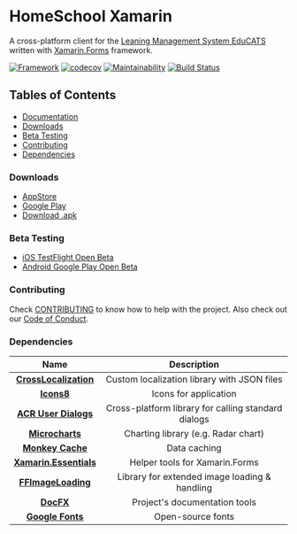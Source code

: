 

# HomeSchool Xamarin

A cross-platform client for the [Leaning Management System EduCATS](https://github.com/hawkrai/lmsystem) written with [Xamarin.Forms](https://github.com/xamarin/Xamarin.Forms) framework.

[![Framework](./graphics/badge-xamarin.svg)](https://github.com/xamarin/Xamarin.Forms)
[![codecov](https://codecov.io/gh/ilyalehchylin/educats-xamarin/branch/develop/graph/badge.svg)](https://codecov.io/gh/ilyalehchylin/educats-xamarin)
[![Maintainability](https://api.codeclimate.com/v1/badges/24658fe85e2b75648f6d/maintainability)](https://codeclimate.com/github/ilyalehchylin/educats-xamarin/maintainability)
[![Build Status](https://app.bitrise.io/app/40deffc8ec9f68cb/status.svg?token=lad_Hoh-bh7sdRhCkidZjQ)](https://app.bitrise.io/app/40deffc8ec9f68cb)

## Tables of Contents

* [Documentation](https://ilyalehchylin.github.io/educats-xamarin/)
* [Downloads](#downloads)
* [Beta Testing](#beta-testing)
* [Contributing](#contributing)
* [Dependencies](#dependencies)

### Downloads

- [AppStore](https://apps.apple.com/by/app/educats/id1505738731)
- [Google Play](https://play.google.com/store/apps/details?id=by.bntu.educats)
- [Download .apk](https://github.com/ilyalehchylin/educats-xamarin/releases)

### Beta Testing

- [iOS TestFlight Open Beta](https://testflight.apple.com/join/WQdDNznJ)
- [Android Google Play Open Beta](https://play.google.com/apps/testing/by.bntu.educats)

### Contributing

Check [CONTRIBUTING](.github/CONTRIBUTING.md) to know how to help with the project. Also check out our [Code of Conduct](./.github/CODE_OF_CONDUCT.md).

### Dependencies

| Name                                                                      | Description                                           |
| :---:                                                                     | :---:                                                 |
| **[CrossLocalization](https://github.com/nyxbull/CrossLocalization)**     | Custom localization library with JSON files           |
| **[Icons8](https://icons8.com/)**                                         | Icons for application                                 |
| **[ACR User Dialogs](https://github.com/aritchie/userdialogs)**           | Cross-platform library for calling standard dialogs |
| **[Microcharts](https://github.com/dotnet-ad/Microcharts)**               | Charting library (e.g. Radar chart)                   |
| **[Monkey Cache](https://github.com/jamesmontemagno/monkey-cache)**       | Data caching                                         |
| **[Xamarin.Essentials](https://docs.microsoft.com/xamarin/essentials/)**  | Helper tools for Xamarin.Forms                       |
| **[FFImageLoading](https://github.com/luberda-molinet/FFImageLoading)**   | Library for extended image loading & handling         |
| **[DocFX](https://github.com/dotnet/docfx)**  						  	| Project's documentation tools	  		               |
| **[Google Fonts](https://fonts.google.com/)**  						  	| Open-source fonts				  		               |
